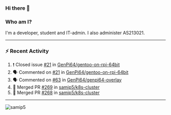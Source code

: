 ### Hi there 👋

### Who am I?
I'm a developer, student and IT-admin. I also administer AS213021.

---
### :zap: Recent Activity
<!--START_SECTION:activity-->
1. ❗️ Closed issue [#21](https://github.com/GenPi64/gentoo-on-rpi-64bit/issues/21) in [GenPi64/gentoo-on-rpi-64bit](https://github.com/GenPi64/gentoo-on-rpi-64bit)
2. 🗣 Commented on [#21](https://github.com/GenPi64/gentoo-on-rpi-64bit/issues/21) in [GenPi64/gentoo-on-rpi-64bit](https://github.com/GenPi64/gentoo-on-rpi-64bit)
3. 🗣 Commented on [#63](https://github.com/GenPi64/genpi64-overlay/issues/63) in [GenPi64/genpi64-overlay](https://github.com/GenPi64/genpi64-overlay)
4. 🎉 Merged PR [#269](https://github.com/samip5/k8s-cluster/pull/269) in [samip5/k8s-cluster](https://github.com/samip5/k8s-cluster)
5. 🎉 Merged PR [#268](https://github.com/samip5/k8s-cluster/pull/268) in [samip5/k8s-cluster](https://github.com/samip5/k8s-cluster)
<!--END_SECTION:activity-->
---

<img align="center" src="https://github-readme-stats.vercel.app/api?username=samip5&show_icons=true" alt="samip5" />
